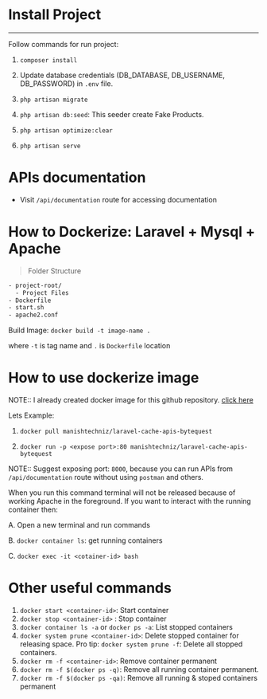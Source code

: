 # Install Project
-----------------------

Follow commands for run project:

1. `composer install`

2. Update database credentials (DB_DATABASE, DB_USERNAME, DB_PASSWORD) in `.env` file.

3. `php artisan migrate`

4. `php artisan db:seed`: This seeder create Fake Products.

5. `php artisan optimize:clear`

6. `php artisan serve`

# APIs documentation

- Visit `/api/documentation` route for accessing documentation


# How to Dockerize: Laravel + Mysql + Apache

> Folder Structure

```sh
- project-root/
  - Project Files
- Dockerfile
- start.sh
- apache2.conf
```

Build Image: `docker build -t image-name .`

where `-t` is tag name and `.` is `Dockerfile` location

# How to use dockerize image

NOTE:: I already created docker image for this github repository. [click here](https://hub.docker.com/r/manishtechniz/laravel-cache-apis-bytequest)

Lets Example:

1. `docker pull manishtechniz/laravel-cache-apis-bytequest`

2. `docker run -p <expose port>:80 manishtechniz/laravel-cache-apis-bytequest`

NOTE:: Suggest exposing port: `8000`, because you can run APIs from `/api/documentation` route without using `postman` and others.

When you run this command terminal will not be released because of working Apache in the foreground. If you want to interact with the running container then:

A. Open a new terminal and run commands

B. `docker container ls`: get running containers

C. `docker exec -it <cotainer-id> bash`


# Other useful commands

1. `docker start <container-id>`: Start container
2. `docker stop <container-id>` : Stop container
3. `docker container ls -a` or `docker ps -a`: List stopped containers
4. `docker system prune <container-id>`: Delete stopped container for releasing space.
  Pro tip: `docker system prune -f`: Delete all stopped containers.
5. `docker rm -f <container-id>`: Remove container permanent
6. `docker rm -f $(docker ps -q)`: Remove all running container permanent. 
7. `docker rm -f $(docker ps -qa)`: Remove all running & stoped containers permanent